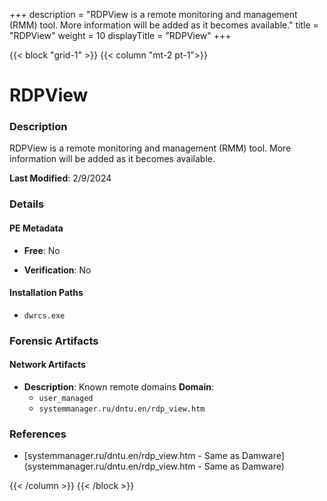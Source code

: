 +++
description = "RDPView is a remote monitoring and management (RMM) tool. More information will be added as it becomes available."
title = "RDPView"
weight = 10
displayTitle = "RDPView"
+++


{{< block "grid-1" >}}
{{< column "mt-2 pt-1">}}

# RDPView


### Description

RDPView is a remote monitoring and management (RMM) tool. More information will be added as it becomes available.



**Last Modified**: 2/9/2024

### Details


#### PE Metadata


- **Free**: No

- **Verification**: No




#### Installation Paths
- `dwrcs.exe`

### Forensic Artifacts




#### Network Artifacts

- **Description**: Known remote domains
  **Domain**:
    - `user_managed`
    - `systemmanager.ru/dntu.en/rdp_view.htm`





### References
- [systemmanager.ru/dntu.en/rdp_view.htm - Same as Damware](systemmanager.ru/dntu.en/rdp_view.htm - Same as Damware)



{{< /column >}}
{{< /block >}}
